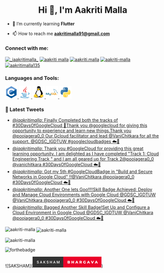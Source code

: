 <h1 align="center">Hi 👋, I'm Aakriti Malla</h1>


- 🌱 I’m currently learning **Flutter**

- 📫 How to reach me **aakritimalla91@gmail.com**

<h3 align="left">Connect with me:</h3>
<p align="left">
<a href="https://twitter.com/_iaakritimalla_" target="blank"><img align="center" src="https://raw.githubusercontent.com/rahuldkjain/github-profile-readme-generator/master/src/images/icons/Social/twitter.svg" alt="_iaakritimalla_" height="30" width="40" /></a>
<a href="https://linkedin.com/in/aakriti malla" target="blank"><img align="center" src="https://raw.githubusercontent.com/rahuldkjain/github-profile-readme-generator/master/src/images/icons/Social/linked-in-alt.svg" alt="aakriti malla" height="30" width="40" /></a>
<a href="https://instagram.com/aakriti.malla" target="blank"><img align="center" src="https://raw.githubusercontent.com/rahuldkjain/github-profile-readme-generator/master/src/images/icons/Social/instagram.svg" alt="aakriti.malla" height="30" width="40" /></a>
<a href="https://www.leetcode.com/aakriti-malla" target="blank"><img align="center" src="https://raw.githubusercontent.com/rahuldkjain/github-profile-readme-generator/master/src/images/icons/Social/leet-code.svg" alt="aakriti-malla" height="30" width="40" /></a>
<a href="https://auth.geeksforgeeks.org/user/aakritimalla135" target="blank"><img align="center" src="https://raw.githubusercontent.com/rahuldkjain/github-profile-readme-generator/master/src/images/icons/Social/geeks-for-geeks.svg" alt="aakritimalla135" height="30" width="40" /></a>
</p>

<h3 align="left">Languages and Tools:</h3>
<p align="left"> <a href="https://www.cprogramming.com/" target="_blank" rel="noreferrer"> <img src="https://raw.githubusercontent.com/devicons/devicon/master/icons/c/c-original.svg" alt="c" width="40" height="40"/> </a> <a href="https://www.java.com" target="_blank" rel="noreferrer"> <img src="https://raw.githubusercontent.com/devicons/devicon/master/icons/java/java-original.svg" alt="java" width="40" height="40"/> </a> <a href="https://www.linux.org/" target="_blank" rel="noreferrer"> <img src="https://raw.githubusercontent.com/devicons/devicon/master/icons/linux/linux-original.svg" alt="linux" width="40" height="40"/> </a> <a href="https://www.mysql.com/" target="_blank" rel="noreferrer"> <img src="https://raw.githubusercontent.com/devicons/devicon/master/icons/mysql/mysql-original-wordmark.svg" alt="mysql" width="40" height="40"/> </a> <a href="https://www.python.org" target="_blank" rel="noreferrer"> <img src="https://raw.githubusercontent.com/devicons/devicon/master/icons/python/python-original.svg" alt="python" width="40" height="40"/> </a> </p>

### 📱 Latest Tweets

<!-- TWITTER:START -->
- [@_iaakritimalla_: Finally Completed both the tracks of #30DaysOfGoogleCloud 🥳Thank you @googlecloud for giving this opportunity to experience and learn new things.Thank you @poojagera0_0 Our Gcloud facilitator and lead @VaniChitkara for all the support. @GDSC_IGDTUW #googlecloudbadges ☁️🌈](https://rss.app/articles/cb4e791f6f6d729c074351566bd3a7c508111d6e2036b3e0c9f08e0e8c8b66cbee1e9a132a9c8f2cb6e1757cdb10089b66d26fe4cb1b7e1c8c33c36384c2)
- [@_iaakritimalla_: Thank you #GoogleCloud for providing this great learning opportunity. I am delighted as I have completed &quot;Track 1: Cloud Engineering Track &quot; and I am all geared up for Track 2@poojagera0_0 @vanichitkara #30DaysOfGoogleCloud ☁️🌈](https://rss.app/articles/cb4e791f6f6d729c074351566bd3a7c508111d6e2036b3e0c9f08e0e8c8b66cbee1e9a132a9c8f2cb6e1757cdb100b9069d060e5c1107b158d3bc06582c7)
- [@_iaakritimalla_: Got my 5th #GoogleCloudBadge in &quot;Build and Secure Networks in Google Cloud&quot; !!@VaniChitkara @poojagera0_0 #30DaysOfGoogleCloud ☁️🌈](https://rss.app/articles/cb4e791f6f6d729c074351566bd3a7c508111d6e2036b3e0c9f08e0e8c8b66cbee1e9a132a9c8f2cb6e1757cdb100b9166dc6ae1c71679178238cc6689cb)
- [@_iaakritimalla_: Another One lets Goo!!!!Skill Badge Achieved: Deploy and Manage Cloud Environments with Google Cloud @GDSC_IGDTUW @VaniChitkara @poojagera0_0 #30DaysOfGoogleCloud ☁️🌈](https://rss.app/articles/cb4e791f6f6d729c074351566bd3a7c508111d6e2036b3e0c9f08e0e8c8b66cbee1e9a132a9c8f2cb6e1757cdb100b9363d46ce7cb107b178b38cd6181cb)
- [@_iaakritimalla_: Bagged Another Skill Badge!Set Up and Configure a Cloud Environment in Google Cloud @GDSC_IGDTUW @VaniChitkara @poojagera0_0 #30DaysOfGoogleCloud ☁️🌈](https://rss.app/articles/cb4e791f6f6d729c074351566bd3a7c508111d6e2036b3e0c9f08e0e8c8b66cbee1e9a132a9c8f2cb6e1757cdb100c9661d26ce5ca117b118d3bc76687c6)
<!-- TWITTER:END -->

<p><img align="left" src="https://github-readme-stats.vercel.app/api/top-langs?username=aakriti-malla&show_icons=true&locale=en&layout=compact" alt="aakriti-malla" /></p>

<p>&nbsp;<img align="center" src="https://github-readme-stats.vercel.app/api?username=aakriti-malla&show_icons=true&locale=en" alt="aakriti-malla" /></p>

<p><img align="center" src="https://github-readme-streak-stats.herokuapp.com/?user=aakriti-malla&" alt="aakriti-malla" /></p>

![forthebadge](https://forthebadge.com/images/badges/built-by-codebabes.svg)

![SAKSHAM](<svg xmlns="http://www.w3.org/2000/svg" width="223.88" height="35" viewBox="0 0 223.88 35"><rect class="svg_rect" x="0" y="0" width="101.67" height="35" fill="#323232"/><rect class="svgrect" x="99.67" y="0" width="124.21" height="35" fill="#EB0029"/><path class="svgtext" d="M13.78 19.42L13.78 19.42L15.27 19.42Q15.27 20.15 15.75 20.55Q16.23 20.95 17.12 20.95L17.12 20.95Q17.90 20.95 18.29 20.63Q18.68 20.32 18.68 19.80L18.68 19.80Q18.68 19.24 18.28 18.94Q17.89 18.63 16.85 18.32Q15.82 18.01 15.21 17.63L15.21 17.63Q14.05 16.90 14.05 15.72L14.05 15.72Q14.05 14.69 14.89 14.02Q15.73 13.35 17.07 13.35L17.07 13.35Q17.96 13.35 18.66 13.68Q19.36 14.01 19.75 14.61Q20.15 15.22 20.15 15.96L20.15 15.96L18.68 15.96Q18.68 15.29 18.26 14.91Q17.84 14.54 17.06 14.54L17.06 14.54Q16.33 14.54 15.93 14.85Q15.53 15.16 15.53 15.71L15.53 15.71Q15.53 16.18 15.96 16.50Q16.40 16.81 17.39 17.10Q18.39 17.40 18.99 17.78Q19.60 18.16 19.88 18.65Q20.16 19.13 20.16 19.79L20.16 19.79Q20.16 20.86 19.34 21.49Q18.52 22.12 17.12 22.12L17.12 22.12Q16.20 22.12 15.42 21.77Q14.64 21.43 14.21 20.83Q13.78 20.22 13.78 19.42ZM25.23 22L23.69 22L26.91 13.47L28.24 13.47L31.47 22L29.92 22L29.22 20.01L25.92 20.01L25.23 22ZM27.57 15.28L26.33 18.82L28.81 18.82L27.57 15.28ZM36.90 22L35.42 22L35.42 13.47L36.90 13.47L36.90 17.47L37.73 16.46L40.22 13.47L42.01 13.47L38.84 17.25L42.20 22L40.44 22L37.87 18.31L36.90 19.34L36.90 22ZM45.54 19.42L45.54 19.42L47.02 19.42Q47.02 20.15 47.50 20.55Q47.98 20.95 48.88 20.95L48.88 20.95Q49.65 20.95 50.04 20.63Q50.43 20.32 50.43 19.80L50.43 19.80Q50.43 19.24 50.04 18.94Q49.64 18.63 48.61 18.32Q47.58 18.01 46.97 17.63L46.97 17.63Q45.81 16.90 45.81 15.72L45.81 15.72Q45.81 14.69 46.65 14.02Q47.49 13.35 48.83 13.35L48.83 13.35Q49.72 13.35 50.42 13.68Q51.11 14.01 51.51 14.61Q51.91 15.22 51.91 15.96L51.91 15.96L50.43 15.96Q50.43 15.29 50.02 14.91Q49.60 14.54 48.82 14.54L48.82 14.54Q48.09 14.54 47.69 14.85Q47.29 15.16 47.29 15.71L47.29 15.71Q47.29 16.18 47.72 16.50Q48.15 16.81 49.15 17.10Q50.15 17.40 50.75 17.78Q51.35 18.16 51.64 18.65Q51.92 19.13 51.92 19.79L51.92 19.79Q51.92 20.86 51.10 21.49Q50.28 22.12 48.88 22.12L48.88 22.12Q47.96 22.12 47.18 21.77Q46.40 21.43 45.97 20.83Q45.54 20.22 45.54 19.42ZM57.69 22L56.21 22L56.21 13.47L57.69 13.47L57.69 17.02L61.50 17.02L61.50 13.47L62.98 13.47L62.98 22L61.50 22L61.50 18.21L57.69 18.21L57.69 22ZM68.50 22L66.96 22L70.18 13.47L71.51 13.47L74.74 22L73.19 22L72.49 20.01L69.19 20.01L68.50 22ZM70.84 15.28L69.61 18.82L72.08 18.82L70.84 15.28ZM80.17 22L78.69 22L78.69 13.47L80.62 13.47L83.08 20.01L85.53 13.47L87.45 13.47L87.45 22L85.97 22L85.97 19.19L86.12 15.43L83.60 22L82.54 22L80.02 15.43L80.17 19.19L80.17 22Z" fill="#FFFFFF"/><path class="svg_text" d="M118.40 22L113.86 22L113.86 13.60L118.16 13.60Q119.76 13.60 120.60 14.19Q121.45 14.79 121.45 15.79L121.45 15.79Q121.45 16.39 121.15 16.87Q120.85 17.34 120.31 17.62L120.31 17.62Q121.04 17.87 121.44 18.41Q121.85 18.94 121.85 19.70L121.85 19.70Q121.85 20.80 120.96 21.40Q120.07 22 118.40 22L118.40 22ZM116.21 18.58L116.21 20.28L118.21 20.28Q119.45 20.28 119.45 19.43L119.45 19.43Q119.45 18.58 118.21 18.58L118.21 18.58L116.21 18.58ZM116.21 15.31L116.21 16.94L117.84 16.94Q119.04 16.94 119.04 16.12L119.04 16.12Q119.04 15.31 117.84 15.31L117.84 15.31L116.21 15.31ZM128.95 22L126.57 22L126.57 13.60L128.95 13.60L128.95 16.76L132.19 16.76L132.19 13.60L134.56 13.60L134.56 22L132.19 22L132.19 18.72L128.95 18.72L128.95 22ZM141.14 22L138.71 22L142.42 13.60L144.77 13.60L148.48 22L146.01 22L145.35 20.37L141.80 20.37L141.14 22ZM143.58 15.93L142.49 18.61L144.65 18.61L143.58 15.93ZM155.01 22L152.64 22L152.64 13.60L156.48 13.60Q157.62 13.60 158.46 13.98Q159.30 14.35 159.75 15.06Q160.21 15.76 160.21 16.71L160.21 16.71Q160.21 17.62 159.78 18.30Q159.36 18.98 158.56 19.36L158.56 19.36L160.38 22L157.83 22L156.31 19.77L155.01 19.77L155.01 22ZM155.01 15.47L155.01 17.93L156.33 17.93Q157.06 17.93 157.44 17.61Q157.81 17.29 157.81 16.71L157.81 16.71Q157.81 16.12 157.44 15.79Q157.06 15.47 156.33 15.47L156.33 15.47L155.01 15.47ZM164.57 17.80L164.57 17.80Q164.57 16.54 165.17 15.54Q165.77 14.55 166.84 13.99Q167.90 13.43 169.25 13.43L169.25 13.43Q170.42 13.43 171.36 13.83Q172.30 14.22 172.92 14.97L172.92 14.97L171.41 16.33Q170.56 15.40 169.39 15.40L169.39 15.40Q169.38 15.40 169.37 15.40L169.37 15.40Q168.29 15.40 167.63 16.06Q166.97 16.71 166.97 17.80L166.97 17.80Q166.97 18.50 167.27 19.04Q167.57 19.59 168.11 19.89Q168.65 20.20 169.35 20.20L169.35 20.20Q170.03 20.20 170.63 19.93L170.63 19.93L170.63 17.62L172.73 17.62L172.73 21.10Q172.01 21.61 171.07 21.89Q170.14 22.17 169.20 22.17L169.20 22.17Q167.88 22.17 166.82 21.61Q165.77 21.05 165.17 20.05Q164.57 19.06 164.57 17.80ZM179.14 22L176.71 22L180.42 13.60L182.76 13.60L186.48 22L184.01 22L183.35 20.37L179.80 20.37L179.14 22ZM181.57 15.93L180.49 18.61L182.65 18.61L181.57 15.93ZM193.22 22L189.63 13.60L192.20 13.60L194.48 19.07L196.80 13.60L199.15 13.60L195.56 22L193.22 22ZM204.73 22L202.30 22L206.01 13.60L208.35 13.60L212.07 22L209.60 22L208.94 20.37L205.39 20.37L204.73 22ZM207.16 15.93L206.08 18.61L208.24 18.61L207.16 15.93Z" fill="#FFFFFF" x="112.67"/></svg>)
